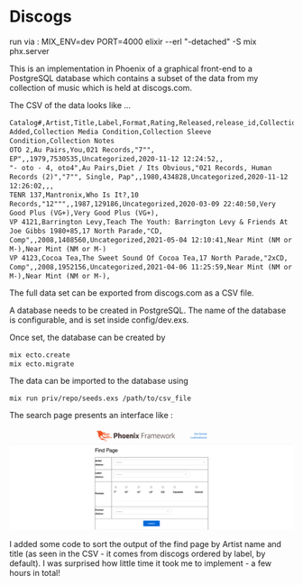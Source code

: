 # Discogs

run via : MIX_ENV=dev PORT=4000 elixir --erl "-detached" -S mix phx.server

This is an implementation in Phoenix of a graphical front-end to a PostgreSQL database which contains a subset of the data from my collection of music which is held at discogs.com.

The CSV of the data looks like ...
```
Catalog#,Artist,Title,Label,Format,Rating,Released,release_id,CollectionFolder,Date Added,Collection Media Condition,Collection Sleeve Condition,Collection Notes
OTO 2,Au Pairs,You,021 Records,"7"", EP",,1979,7530535,Uncategorized,2020-11-12 12:24:52,,
"- oto - 4, oto4",Au Pairs,Diet / Its Obvious,"021 Records, Human Records (2)","7"", Single, Pap",,1980,434828,Uncategorized,2020-11-12 12:26:02,,,
TENR 137,Mantronix,Who Is It?,10 Records,"12""",,1987,129186,Uncategorized,2020-03-09 22:40:50,Very Good Plus (VG+),Very Good Plus (VG+),
VP 4121,Barrington Levy,Teach The Youth: Barrington Levy & Friends At Joe Gibbs 1980+85,17 North Parade,"CD, Comp",,2008,1408560,Uncategorized,2021-05-04 12:10:41,Near Mint (NM or M-),Near Mint (NM or M-)
VP 4123,Cocoa Tea,The Sweet Sound Of Cocoa Tea,17 North Parade,"2xCD, Comp",,2008,1952156,Uncategorized,2021-04-06 11:25:59,Near Mint (NM or M-),Near Mint (NM or M-),
```

The full data set can be exported from discogs.com as a CSV file.

A database needs to be created in PostgreSQL. The name of the database is configurable, and is set inside config/dev.exs.

Once set, the database can be created by 

```
mix ecto.create
mix ecto.migrate
```


The data can be imported to the database using

```
mix run priv/repo/seeds.exs /path/to/csv_file
```

The search page presents an interface like :

![Image](discogs_elixir.png?raw=true)


I added some code to sort the output of the find page by Artist name and title (as seen in the CSV - it comes from discogs ordered by label, by default). I was surprised how little time it took me to implement - a few hours in total!
